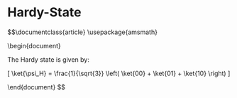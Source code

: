 # Hardy-State
$$\documentclass{article}
\usepackage{amsmath}

\begin{document}

The Hardy state is given by:

\[
\ket{\psi_H} = \frac{1}{\sqrt{3}} \left( \ket{00} + \ket{01} + \ket{10} \right)
\]

\end{document}
$$
